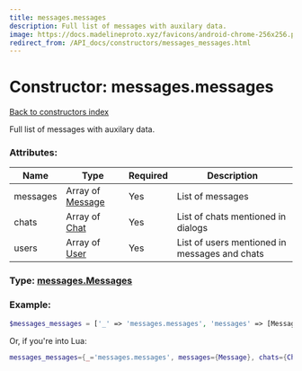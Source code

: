 ```yaml
---
title: messages.messages
description: Full list of messages with auxilary data.
image: https://docs.madelineproto.xyz/favicons/android-chrome-256x256.png
redirect_from: /API_docs/constructors/messages_messages.html
---
```

# Constructor: messages.messages  
[Back to constructors index](index.md)



Full list of messages with auxilary data.

### Attributes:

| Name     |    Type       | Required | Description |
|----------|---------------|----------|-------------|
|messages|Array of [Message](../types/Message.md) | Yes|List of messages|
|chats|Array of [Chat](../types/Chat.md) | Yes|List of chats mentioned in dialogs|
|users|Array of [User](../types/User.md) | Yes|List of users mentioned in messages and chats|



### Type: [messages.Messages](../types/messages.Messages.md)


### Example:

```php
$messages_messages = ['_' => 'messages.messages', 'messages' => [Message, Message], 'chats' => [Chat, Chat], 'users' => [User, User]];
```  


Or, if you're into Lua:

```lua
messages_messages={_='messages.messages', messages={Message}, chats={Chat}, users={User}}

```


